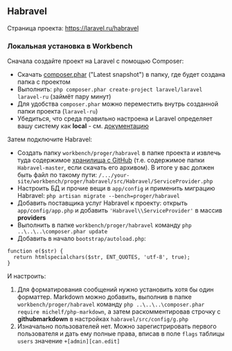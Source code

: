 ## Habravel

Страница проекта: https://laravel.ru/habravel

### Локальная установка в Workbench

Сначала создайте проект на Laravel с помощью Composer:
* Скачать [composer.phar](https://getcomposer.org/download/) ("Latest snapshot") в папку, где будет создана папка с проектом
* Выполнить: `php composer.phar create-project laravel/laravel laravel-ru` (займёт пару минут)
* Для удобства `composer.phar` можно переместить внутрь созданной папки проекта (`laravel-ru`)
* Убедиться, что среда правильно настроена и Laravel определяет вашу систему как **local** - см. [документацию](https://laravel.ru/docs/v4/configuration#%D1%81%D1%80%D0%B5%D0%B4%D0%B0)

Затем подключите Habravel:
* Создать папку `workbench/proger/habravel` в папке проекта и извлечь туда содержимое [хранилища с GitHub](https://github.com/ProgerXP/Habravel) (т.е. содержимое папки `Habravel-master`, если скачать его архивом). В итоге у вас должен быть файл по такому пути: `/.../your-site/workbench/proger/habravel/src/Habravel/ServiceProvider.php`
* Настроить БД и прочие вещи в `app/config` и применить миграцию Habravel: `php artisan migrate --bench=proger/habravel`
* Добавить поставщика услуг Habravel к проекту: открыть `app/config/app.php` и добавить `'Habravel\\ServiceProvider'` в массив **providers**
* Выполнить в папке `workbench/proger/habravel` команду `php ..\..\..\composer.phar update`
* Добавить в начало `bootstrap/autoload.php`:
```
function e($str) {
  return htmlspecialchars($str, ENT_QUOTES, 'utf-8', true);
}
```

И настроить:
  1. Для форматирования сообщений нужно установить хотя бы один форматтер. Markdown можно добавить, выполнив в папке `workbench/proger/habravel` команду `php ..\..\..\composer.phar require michelf/php-markdown`, а затем раскомментировав строчку с **githubmarkdown** в настройках `habravel/src/config/g.php`
  2. Изначально пользователей нет. Можно зарегистрировать первого пользователя и дать ему полные права, вписав в поле `flags` таблицы `users` значение `+[admin][can.edit]`